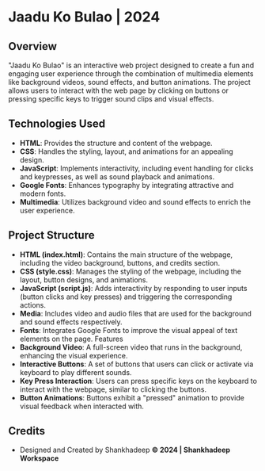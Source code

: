 # Jaadu Ko Bulao | 2024
## Overview
"Jaadu Ko Bulao" is an interactive web project designed to create a fun and engaging user experience through the combination of multimedia elements like background videos, sound effects, and button animations. The project allows users to interact with the web page by clicking on buttons or pressing specific keys to trigger sound clips and visual effects.

## Technologies Used
- **HTML**: Provides the structure and content of the webpage.
- **CSS**: Handles the styling, layout, and animations for an appealing design.
- **JavaScript**: Implements interactivity, including event handling for clicks and keypresses, as well as sound playback and animations.
- **Google Fonts**: Enhances typography by integrating attractive and modern fonts.
- **Multimedia**: Utilizes background video and sound effects to enrich the user experience.

## Project Structure
- **HTML (index.html)**: Contains the main structure of the webpage, including the video background, buttons, and credits section.
- **CSS (style.css)**: Manages the styling of the webpage, including the layout, button designs, and animations.
- **JavaScript (script.js)**: Adds interactivity by responding to user inputs (button clicks and key presses) and triggering the corresponding actions.
- **Media**: Includes video and audio files that are used for the background and sound effects respectively.
- **Fonts**: Integrates Google Fonts to improve the visual appeal of text elements on the page.
Features
- **Background Video**: A full-screen video that runs in the background, enhancing the visual experience.
- **Interactive Buttons**: A set of buttons that users can click or activate via keyboard to play different sounds.
- **Key Press Interaction**: Users can press specific keys on the keyboard to interact with the webpage, similar to clicking the buttons.
- **Button Animations**: Buttons exhibit a "pressed" animation to provide visual feedback when interacted with.

## Credits
- Designed and Created by Shankhadeep
**© 2024 | Shankhadeep Workspace**
